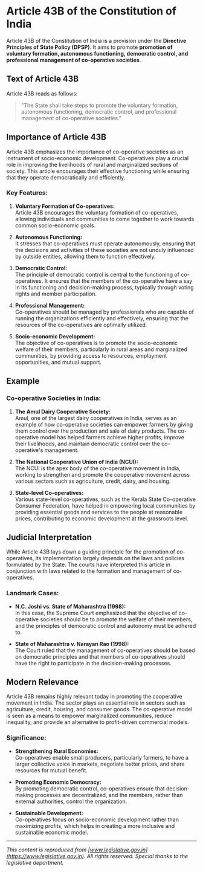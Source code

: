 # Article 43B of the Constitution of India

Article 43B of the Constitution of India is a provision under the **Directive Principles of State Policy (DPSP)**. It aims to promote **promotion of voluntary formation, autonomous functioning, democratic control, and professional management of co-operative societies**.

## Text of Article 43B

Article 43B reads as follows:

> "The State shall take steps to promote the voluntary formation, autonomous functioning, democratic control, and professional management of co-operative societies."

## Importance of Article 43B

Article 43B emphasizes the importance of co-operative societies as an instrument of socio-economic development. Co-operatives play a crucial role in improving the livelihoods of rural and marginalized sections of society. This article encourages their effective functioning while ensuring that they operate democratically and efficiently.

### Key Features:

1. **Voluntary Formation of Co-operatives:**  
   Article 43B encourages the voluntary formation of co-operatives, allowing individuals and communities to come together to work towards common socio-economic goals.

2. **Autonomous Functioning:**  
   It stresses that co-operatives must operate autonomously, ensuring that the decisions and activities of these societies are not unduly influenced by outside entities, allowing them to function effectively.

3. **Democratic Control:**  
   The principle of democratic control is central to the functioning of co-operatives. It ensures that the members of the co-operative have a say in its functioning and decision-making process, typically through voting rights and member participation.

4. **Professional Management:**  
   Co-operatives should be managed by professionals who are capable of running the organizations efficiently and effectively, ensuring that the resources of the co-operatives are optimally utilized.

5. **Socio-economic Development:**  
   The objective of co-operatives is to promote the socio-economic welfare of their members, particularly in rural areas and marginalized communities, by providing access to resources, employment opportunities, and mutual support.

## Example

### Co-operative Societies in India:

1. **The Amul Dairy Cooperative Society:**  
   Amul, one of the largest dairy cooperatives in India, serves as an example of how co-operative societies can empower farmers by giving them control over the production and sale of dairy products. The co-operative model has helped farmers achieve higher profits, improve their livelihoods, and maintain democratic control over the co-operative's management.

2. **The National Cooperative Union of India (NCUI):**  
   The NCUI is the apex body of the co-operative movement in India, working to strengthen and promote the cooperative movement across various sectors such as agriculture, credit, dairy, and housing.

3. **State-level Co-operatives:**  
   Various state-level co-operatives, such as the Kerala State Co-operative Consumer Federation, have helped in empowering local communities by providing essential goods and services to the people at reasonable prices, contributing to economic development at the grassroots level.

## Judicial Interpretation

While Article 43B lays down a guiding principle for the promotion of co-operatives, its implementation largely depends on the laws and policies formulated by the State. The courts have interpreted this article in conjunction with laws related to the formation and management of co-operatives.

### Landmark Cases:

* **N.C. Joshi vs. State of Maharashtra (1998):**  
  In this case, the Supreme Court emphasized that the objective of co-operative societies should be to promote the welfare of their members, and the principles of democratic control and autonomy must be adhered to.

* **State of Maharashtra v. Narayan Rao (1998):**  
  The Court ruled that the management of co-operatives should be based on democratic principles and that members of co-operatives should have the right to participate in the decision-making processes.

## Modern Relevance

Article 43B remains highly relevant today in promoting the cooperative movement in India. The sector plays an essential role in sectors such as agriculture, credit, housing, and consumer goods. The co-operative model is seen as a means to empower marginalized communities, reduce inequality, and provide an alternative to profit-driven commercial models.

### Significance:

- **Strengthening Rural Economies:**  
  Co-operatives enable small producers, particularly farmers, to have a larger collective voice in markets, negotiate better prices, and share resources for mutual benefit.
  
- **Promoting Economic Democracy:**  
  By promoting democratic control, co-operatives ensure that decision-making processes are decentralized, and the members, rather than external authorities, control the organization.

- **Sustainable Development:**  
  Co-operatives focus on socio-economic development rather than maximizing profits, which helps in creating a more inclusive and sustainable economic model.

---

*This content is reproduced from [www.legislative.gov.in](https://www.legislative.gov.in). All rights reserved. Special thanks to the legislative department.*
